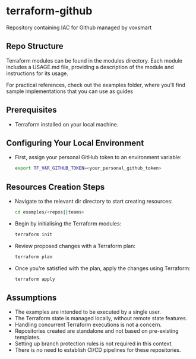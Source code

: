# terraform-github
Repository containing IAC for Github managed by voxsmart

## Repo Structure

Terraform modules can be found in the modules directory. Each module includes a USAGE.md file, providing a description of the module and instructions for its usage.

For practical references, check out the examples folder, where you'll find sample implementations that you can use as guides

## Prerequisites

- Terraform installed on your local machine.

## Configuring Your Local Environment

- First, assign your personal GitHub token to an environment variable:
  ```bash
  export TF_VAR_GITHUB_TOKEN=<your_personal_github_token>
  ```

## Resources Creation Steps

- Navigate to the relevant dir directory to start creating resources:
  ```bash
  cd examples/<repos||teams>
  ```
- Begin by initialising the Terraform modules:
  ```bash
  terraform init
  ```
- Review proposed changes with a Terraform plan:
  ```bash
  terraform plan
  ```
- Once you're satisfied with the plan, apply the changes using Terraform:
  ```bash
  terraform apply
  ```

## Assumptions

- The examples are intended to be executed by a single user.
- The Terraform state is managed locally, without remote state features.
- Handling concurrent Terraform executions is not a concern.
- Repositories created are standalone and not based on pre-existing templates.
- Setting up branch protection rules is not required in this context.
- There is no need to establish CI/CD pipelines for these repositories.